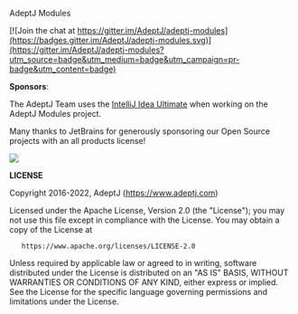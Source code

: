 AdeptJ  Modules


[![Join the chat at https://gitter.im/AdeptJ/adeptj-modules](https://badges.gitter.im/AdeptJ/adeptj-modules.svg)](https://gitter.im/AdeptJ/adeptj-modules?utm_source=badge&utm_medium=badge&utm_campaign=pr-badge&utm_content=badge)

**Sponsors**:

The AdeptJ Team uses the [IntelliJ Idea Ultimate](https://www.jetbrains.com/idea/) when working on the AdeptJ Modules project.

Many thanks to JetBrains for generously sponsoring our Open Source projects with an all products license!

<a href="https://www.jetbrains.com">
    <img src="https://resources.jetbrains.com/storage/products/company/brand/logos/jb_beam.svg"> 
</a>

**LICENSE**

Copyright 2016-2022, AdeptJ (https://www.adeptj.com)

Licensed under the Apache License, Version 2.0 (the "License");
you may not use this file except in compliance with the License.
You may obtain a copy of the License at

       https://www.apache.org/licenses/LICENSE-2.0

Unless required by applicable law or agreed to in writing, software
distributed under the License is distributed on an "AS IS" BASIS,
WITHOUT WARRANTIES OR CONDITIONS OF ANY KIND, either express or implied.
See the License for the specific language governing permissions and
limitations under the License.